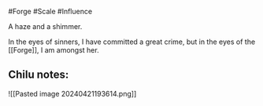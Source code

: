 #Forge #Scale #Influence 

A haze and a shimmer.

In the eyes of sinners, I have committed a great crime, but in the eyes of the [[Forge]], I am amongst her.

Chilu notes:
-  

![[Pasted image 20240421193614.png]]
